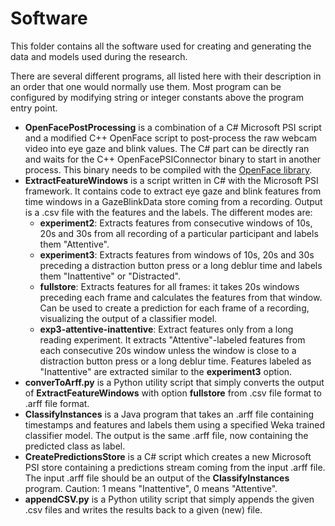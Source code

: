 # Software

This folder contains all the software used for creating and generating the data and models used during the research.

There are several different programs, all listed here with their description in an order that one would normally use them.
Most program can be configured by modifying string or integer constants above the program entry point.

- **OpenFacePostProcessing** is a combination of a C# Microsoft PSI script and a modified C++ OpenFace script to post-process the raw webcam video into eye gaze and blink values. The C# part can be directly ran and waits for the C++ OpenFacePSIConnector binary to start in another process. This binary needs to be compiled with the [OpenFace library](https://github.com/TadasBaltrusaitis/OpenFace).
- **ExtractFeatureWindows** is a script written in C# with the Microsoft PSI framework. It contains code to extract eye gaze and blink features from time windows in a GazeBlinkData store coming from a recording. Output is a .csv file with the features and the labels. The different modes are:
  - **experiment2**: Extracts features from consecutive windows of 10s, 20s and 30s from all recording of a particular participant and labels them "Attentive".
  - **experiment3**: Extracts features from windows of 10s, 20s and 30s preceding a distraction button press or a long deblur time and labels them "Inattentive" or "Distracted".
  - **fullstore**: Extracts features for all frames: it takes 20s windows preceding each frame and calculates the features from that window. Can be used to create a prediction for each frame of a recording, visualizing the output of a classifier model.
  - **exp3-attentive-inattentive**: Extract features only from a long reading experiment. It extracts "Attentive"-labeled features from each consecutive 20s window unless the window is close to a distraction button press or a long deblur time. Features labeled as "Inattentive" are extracted similar to the **experiment3** option.
- **converToArff.py** is a Python utility script that simply converts the output of **ExtractFeatureWindows** with option **fullstore** from .csv file format to .arff file format.
- **ClassifyInstances** is a Java program that takes an .arff file containing timestamps and features and labels them using a specified Weka trained classifier model. The output is the same .arff file, now containing the predicted class as label.
- **CreatePredictionsStore** is a C# script which creates a new Microsoft PSI store containing a predictions stream coming from the input .arff file. The input .arff file should be an output of the **ClassifyInstances** program. Caution: 1 means "Inattentive", 0 means "Attentive".
- **appendCSV.py** is a Python utility script that simply appends the given .csv files and writes the results back to a given (new) file.

